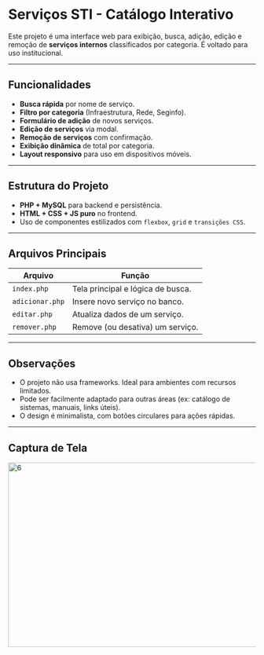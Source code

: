 #  Serviços STI - Catálogo Interativo

Este projeto é uma interface web para exibição, busca, adição, edição e remoção de **serviços internos** classificados por categoria. É voltado para uso institucional.

---

##  Funcionalidades

-  **Busca rápida** por nome de serviço.
-  **Filtro por categoria** (Infraestrutura, Rede, Seginfo).
-  **Formulário de adição** de novos serviços.
-  **Edição de serviços** via modal.
-  **Remoção de serviços** com confirmação.
-  **Exibição dinâmica** de total por categoria.
-  **Layout responsivo** para uso em dispositivos móveis.

---

##  Estrutura do Projeto

- **PHP + MySQL** para backend e persistência.
- **HTML + CSS + JS puro** no frontend.
- Uso de componentes estilizados com `flexbox`, `grid` e `transições CSS`.

---

##  Arquivos Principais

| Arquivo         | Função                             |
|-----------------|-------------------------------------|
| `index.php`     | Tela principal e lógica de busca.   |
| `adicionar.php` | Insere novo serviço no banco.       |
| `editar.php`    | Atualiza dados de um serviço.       |
| `remover.php`   | Remove (ou desativa) um serviço.    |

---

##  Observações

- O projeto não usa frameworks. Ideal para ambientes com recursos limitados.
- Pode ser facilmente adaptado para outras áreas (ex: catálogo de sistemas, manuais, links úteis).
- O design é minimalista, com botões circulares para ações rápidas.

---

##  Captura de Tela
<img width="1098" height="376" alt="6" src="https://github.com/user-attachments/assets/41914f26-442a-4a82-bab3-d7fef341dbe1" />


